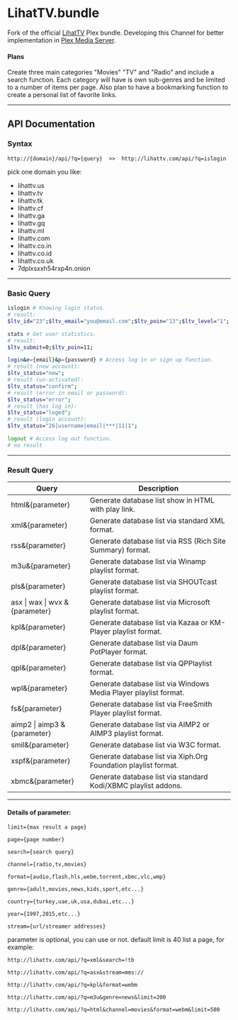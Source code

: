 # LihatTV.bundle
Fork of the official [LihatTV](http://lihattv.com/) Plex bundle.
Developing this Channel for better implementation in [Plex Media Server](https://plex.tv).

#### Plans
Create three main categories "Movies" "TV" and "Radio" and include a search function.
Each category will have is own sub-genres and be limited to a number of items per page.
Also plan to have a bookmarking function to create a personal list of favorite links.
***

## API Documentation

### Syntax

```
http://{domain}/api/?q={query}  >>  http://lihattv.com/api/?q=islogin
```
pick one domain you like:

* lihattv.us
* lihattv.tv
* lihattv.tk
* lihattv.cf
* lihattv.ga
* lihattv.gq
* lihattv.ml
* lihattv.com
* lihattv.co.in
* lihattv.co.id
* lihattv.co.uk
* 7dplxsxxh54rxp4n.onion

---

### Basic Query
```bash
islogin # Knowing login status.
# result:
$ltv_id="23";$ltv_email="you@email.com";$ltv_poin="13";$ltv_level="1";
```
```bash
stats # Get user statistics.
# result:
$ltv_submit=0;$ltv_poin=11;
```
```bash
login&e={email}&p={password} # Access log in or sign up function.
# result (new account):
$ltv_status="new";
# result (un-activated):
$ltv_status="confirm";
# result (error in email or password):
$ltv_status="error";
# result (has log in):
$ltv_status="loged";
# result (login account):
$ltv_status="26|username|email|***|11|1";
```
```bash
logout # Access log out function.
# no result
```
---

### Result Query

<table>
<thead>
<tr>
<th>Query</th>
<th>Description</th>
</tr>
</thead>
<tbody>
<tr>
<td>html&{parameter}</td>
<td>Generate database list show in HTML with play link.</td>
</tr>
<tr>
<td>xml&{parameter}</td>
<td>Generate database list via standard XML format.</td>
</tr>
<tr>
<td>rss&{parameter}</td>
<td>Generate database list via RSS (Rich Site Summary) format.</td>
</tr>
<tr>
<td>m3u&{parameter}</td>
<td>Generate database list via Winamp playlist format.</td>
</tr>
<tr>
<td>pls&{parameter}</td>
<td>Generate database list via SHOUTcast playlist format.</td>
</tr>
<tr>
<td>asx | wax | wvx &{parameter}</td>
<td>Generate database list via Microsoft playlist format.</td>
</tr>
<tr>
<td>kpl&{parameter}</td>
<td>Generate database list via Kazaa or KM-Player playlist format.</td>
</tr>
<tr>
<td>dpl&{parameter}</td>
<td>Generate database list via Daum PotPlayer format.</td>
</tr>
<tr>
<td>qpl&{parameter}</td>
<td>Generate database list via QPPlaylist format.</td>
</tr>
<tr>
<td>wpl&{parameter}</td>
<td>Generate database list via Windows Media Player playlist format.</td>
</tr>
<tr>
<td>fs&{parameter}</td>
<td>Generate database list via FreeSmith Player playlist format.</td>
</tr>
<tr>
<td>aimp2 | aimp3 &{parameter}</td>
<td>Generate database list via AIMP2 or AIMP3 playlist format.</td>
</tr>
<tr>
<td>smil&{parameter}</td>
<td>Generate database list via W3C format.</td>
</tr>
<tr>
<td>xspf&{parameter}</td>
<td>Generate database list via Xiph.Org Foundation playlist format.</td>
</tr>
<tr>
<td>xbmc&{parameter}</td>
<td>Generate database list via standard Kodi/XBMC playlist addons.</td>
</tr>
</tbody>
</table>

___
#### Details of parameter:

```
limit={max result a page}

page={page number}

search={search query}

channel={radio,tv,movies}

format={audio,flash,hls,webm,torrent,xbmc,vlc,wmp}

genre={adult,movies,news,kids,sport,etc...}

country={turkey,uae,uk,usa,dubai,etc...}

year={1997,2015,etc...}

stream={url/streamer addresses}
```

parameter is optional, you can use or not. default limit is 40 list a page, for example:
```
http://lihattv.com/api/?q=xml&search=!tb

http://lihattv.com/api/?q=asx&stream=mms://

http://lihattv.com/api/?q=kpl&format=webm

http://lihattv.com/api/?q=m3u&genre=news&limit=200

http://lihattv.com/api/?q=html&channel=movies&format=webm&limit=500
```
